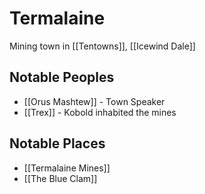 # Termalaine
Mining town in [[Tentowns]], [[Icewind Dale]]

## Notable Peoples
- [[Orus Mashtew]] - Town Speaker
- [[Trex]] - Kobold inhabited the mines

## Notable Places
- [[Termalaine Mines]]
- [[The Blue Clam]]